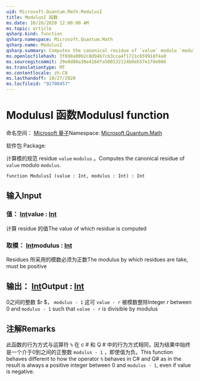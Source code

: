 ```yaml
---
uid: Microsoft.Quantum.Math.ModulusI
title: ModulusI 函数
ms.date: 10/26/2020 12:00:00 AM
ms.topic: article
qsharp.kind: function
qsharp.namespace: Microsoft.Quantum.Math
qsharp.name: ModulusI
qsharp.summary: Computes the canonical residue of `value` modulo `modulus`.
ms.openlocfilehash: 3f698a00b2c8d94b7cb3cca4f1721c659918f4a0
ms.sourcegitcommit: 29e0d88a30e4166fa580132124b0eb57e1f0e986
ms.translationtype: MT
ms.contentlocale: zh-CN
ms.lasthandoff: 10/27/2020
ms.locfileid: "92700457"
---
```

# <a name="modulusi-function"></a><span data-ttu-id="f738b-102">ModulusI 函数</span><span class="sxs-lookup"><span data-stu-id="f738b-102">ModulusI function</span></span>

<span data-ttu-id="f738b-103">命名空间： [Microsoft 量子](xref:Microsoft.Quantum.Math)</span><span class="sxs-lookup"><span data-stu-id="f738b-103">Namespace: [Microsoft.Quantum.Math](xref:Microsoft.Quantum.Math)</span></span>

<span data-ttu-id="f738b-104">软件包 [](https://nuget.org/packages/)</span><span class="sxs-lookup"><span data-stu-id="f738b-104">Package: [](https://nuget.org/packages/)</span></span>


<span data-ttu-id="f738b-105">计算模的规范 residue `value` `modulus` 。</span><span class="sxs-lookup"><span data-stu-id="f738b-105">Computes the canonical residue of `value` modulo `modulus`.</span></span>

```qsharp
function ModulusI (value : Int, modulus : Int) : Int
```


## <a name="input"></a><span data-ttu-id="f738b-106">输入</span><span class="sxs-lookup"><span data-stu-id="f738b-106">Input</span></span>

### <a name="value--int"></a><span data-ttu-id="f738b-107">值： [Int](xref:microsoft.quantum.lang-ref.int)</span><span class="sxs-lookup"><span data-stu-id="f738b-107">value : [Int](xref:microsoft.quantum.lang-ref.int)</span></span>

<span data-ttu-id="f738b-108">计算 residue 的值</span><span class="sxs-lookup"><span data-stu-id="f738b-108">The value of which residue is computed</span></span>


### <a name="modulus--int"></a><span data-ttu-id="f738b-109">取模： [Int](xref:microsoft.quantum.lang-ref.int)</span><span class="sxs-lookup"><span data-stu-id="f738b-109">modulus : [Int](xref:microsoft.quantum.lang-ref.int)</span></span>

<span data-ttu-id="f738b-110">Residues 所采用的模数必须为正数</span><span class="sxs-lookup"><span data-stu-id="f738b-110">The modulus by which residues are take, must be positive</span></span>



## <a name="output--int"></a><span data-ttu-id="f738b-111">输出： [Int](xref:microsoft.quantum.lang-ref.int)</span><span class="sxs-lookup"><span data-stu-id="f738b-111">Output : [Int](xref:microsoft.quantum.lang-ref.int)</span></span>

<span data-ttu-id="f738b-112">0之间的整数 $r $， `modulus - 1` 这可 `value - r` 被模数整除</span><span class="sxs-lookup"><span data-stu-id="f738b-112">Integer $r$ between 0 and `modulus - 1` such that `value - r` is divisible by modulus</span></span>

## <a name="remarks"></a><span data-ttu-id="f738b-113">注解</span><span class="sxs-lookup"><span data-stu-id="f738b-113">Remarks</span></span>

<span data-ttu-id="f738b-114">此函数的行为方式与运算符 `%` 在 c # 和 Q # 中的行为方式相同，因为结果中始终是一个介于0到之间的正整数 `modulus - 1` ，即使值为负。</span><span class="sxs-lookup"><span data-stu-id="f738b-114">This function behaves different to how the operator `%` behaves in C# and Q# as in the result is always a positive integer between 0 and `modulus - 1`, even if value is negative.</span></span>